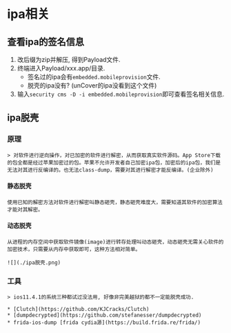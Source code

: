 # ipa相关

## 查看ipa的签名信息

1. 改后缀为zip并解压, 得到Payload文件. 
2. 终端进入Payload/xxx.app/目录.
	* 签名过的ipa会有`embedded.mobileprovision`文件.
	* 脱壳的ipa没有? (unCover的ipa没看到这个文件)
3. 输入`security cms -D -i embedded.mobileprovision`即可查看签名相关信息.

## ipa脱壳

### 原理

	> 对软件进行逆向操作，对已加密的软件进行解密，从而获取真实软件源码。App Store下载的包全都是经过苹果加密过的包。苹果不允许开发者自己加密ipa包，加密后的ipa包，我们是无法对其进行反编译的。也无法class-dump，需要对其进行解密才能反编译。(企业除外)

#### 静态脱壳

	使用已知的解密方法对软件进行解密叫静态砸壳，静态砸壳难度大，需要知道其软件的加密算法才能对其解密。

#### 动态脱壳
	从进程的内存空间中获取软件镜像(image)进行转存处理叫动态砸壳，动态砸壳无需关心软件的加密技术，只需要从内存中获取即可，这种方法相对简单。

	![](./ipa脱壳.png)

### 工具
	
	> ios11.4.1的系统三种都试过没法用, 好像非完美越狱的都不一定能脱壳成功.

	* [Clutch](https://github.com/KJCracks/Clutch)
	* [dumpdecrypted](https://github.com/stefanesser/dumpdecrypted)
	* frida-ios-dump [frida cydia源](https://build.frida.re/frida/)














